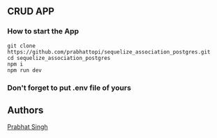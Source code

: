 ## CRUD APP
### How to start the App
```
git clone https://github.com/prabhattopi/sequelize_association_postgres.git
cd sequelize_association_postgres
npm i 
npm run dev
```
### Don't forget to put .env file of yours
## Authors
  [Prabhat Singh](https://www.linkedin.com/in/prabhat-singh-71296721b/)